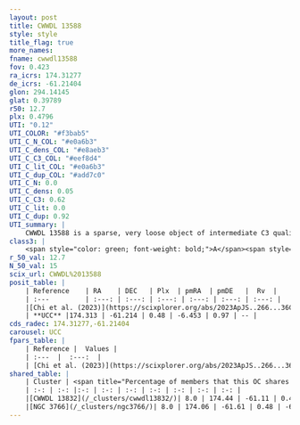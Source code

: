 ```yaml
---
layout: post
title: CWWDL 13588
style: style
title_flag: true
more_names: 
fname: cwwdl13588
fov: 0.423
ra_icrs: 174.31277
de_icrs: -61.21404
glon: 294.14145
glat: 0.39789
r50: 12.7
plx: 0.4796
UTI: "0.12"
UTI_COLOR: "#f3bab5"
UTI_C_N_COL: "#e0a6b3"
UTI_C_dens_COL: "#e8aeb3"
UTI_C_C3_COL: "#eef8d4"
UTI_C_lit_COL: "#e0a6b3"
UTI_C_dup_COL: "#add7c0"
UTI_C_N: 0.0
UTI_C_dens: 0.05
UTI_C_C3: 0.62
UTI_C_lit: 0.0
UTI_C_dup: 0.92
UTI_summary: |
    CWWDL 13588 is a sparse, very loose object of intermediate C3 quality. It was recently reported in the literature.<br><br>This is very likely a unique object, which shares a very small percentage of members with at least one previously reported entry, and a very small percentage with at least one entry reported in the same catalogue.<br><br><span style="color: #99180f; font-weight: bold;">Warning: </span>contains less than 25 stars with <i>P>0.5</i> estimated.
class3: |
    <span style="color: green; font-weight: bold;">A</span><span style="color: red; font-weight: bold;">C</span>
r_50_val: 12.7
N_50_val: 15
scix_url: CWWDL%2013588
posit_table: |
    | Reference    | RA    | DEC   | Plx  | pmRA  | pmDE   |  Rv  |
    | :---         | :---: | :---: | :---: | :---: | :---: | :---: |
    |[Chi et al. (2023)](https://scixplorer.org/abs/2023ApJS..266...36C) | 174.37 | -61.229 | 0.476 | -6.454 | 0.967 | -54.339 |
    | **UCC** |174.313 | -61.214 | 0.48 | -6.453 | 0.97 | -- | 
cds_radec: 174.31277,-61.21404
carousel: UCC
fpars_table: |
    | Reference |  Values |
    | :---  |  :---:  |
    | [Chi et al. (2023)](https://scixplorer.org/abs/2023ApJS..266...36C) | `logAge=7.64, Z=-0.04` |
shared_table: |
    | Cluster | <span title="Percentage of members that this OC shares with the ones listed">%</span>   | RA   | DEC   | Plx   | pmRA  | pmDE  | Rv | UTI |
    | :-: | :-: |:-: | :-: | :-: | :-: | :-: | :-: | :-: |
    |[CWWDL 13832](/_clusters/cwwdl13832/)| 8.0 | 174.44 | -61.11 | 0.48 | -6.5 | 1.09 | 12.46 |0.14 |
    |[NGC 3766](/_clusters/ngc3766/)| 8.0 | 174.06 | -61.61 | 0.48 | -6.73 | 0.98 | -18.96 |1.0 |
---
```

